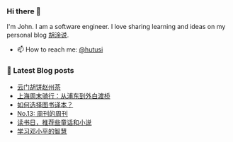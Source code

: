 ### Hi there 👋

<!--
**hutusi/hutusi** is a ✨ _special_ ✨ repository because its `README.md` (this file) appears on your GitHub profile.

Here are some ideas to get you started:

- 🔭 I’m currently working on ...
- 🌱 I’m currently learning ...
- 👯 I’m looking to collaborate on ...
- 🤔 I’m looking for help with ...
- 💬 Ask me about ...
- 📫 How to reach me: ...
- 😄 Pronouns: ...
- ⚡ Fun fact: ...
-->

I'm John. I am a software engineer. I love sharing learning and ideas on my personal blog [胡涂说](https://hutusi.com/).

- 📫 How to reach me: [@hutusi](https://twitter.com/hutusi)

### 📝 Latest Blog posts
<!-- BLOG-POST-LIST:START -->
- [云门胡饼赵州茶](https://hutusi.com/articles/zen-baggage)
- [上海周末骑行：从浦东到外白渡桥](https://hutusi.com/articles/cycling-in-shanghai-after-lockdown)
- [如何选择图书译本？](https://hutusi.com/articles/good-translations)
- [No.13: 周刊的周刊](https://hutusi.com/articles/weekly-13)
- [读书日，推荐些童话和小说](https://hutusi.com/articles/some-good-fiction-books)
- [学习邓小平的智慧](https://hutusi.com/articles/wisdom-of-dengxiaoping)
<!-- BLOG-POST-LIST:END -->
